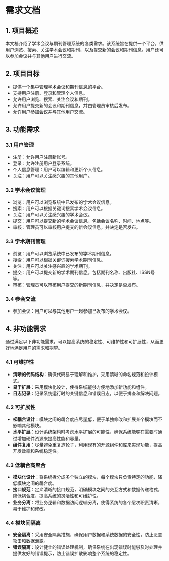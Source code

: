 # 需求文档

## 1. 项目概述

本文档介绍了学术会议与期刊管理系统的各类需求。该系统旨在提供一个平台，供用户浏览、搜索、关注学术会议和期刊，以及提交新的会议和期刊信息。用户还可以参加会议并与其他用户进行交流。

## 2. 项目目标

- 提供一个集中管理学术会议和期刊信息的平台。
- 支持用户注册、登录和管理个人信息。
- 允许用户浏览、搜索、关注会议和期刊。
- 允许用户提交新的会议和期刊信息，并由管理员审核后发布。
- 允许用户参加会议并与其他用户交流。

## 3. 功能需求

### 3.1 用户管理

- 注册：允许用户注册新账号。
- 登录：允许注册用户登录系统。
- 个人信息管理：用户可以编辑和更新个人信息。
- 关注：用户可以关注感兴趣的其他用户。

### 3.2 学术会议管理

- 浏览：用户可以浏览系统中已发布的学术会议信息。
- 搜索：用户可以根据关键词搜索学术会议信息。
- 关注：用户可以关注感兴趣的学术会议。
- 提交：用户可以提交新的学术会议信息，包括会议名称、时间、地点等。
- 审核：管理员可以审核用户提交的新会议信息，并决定是否发布。

### 3.3 学术期刊管理

- 浏览：用户可以浏览系统中已发布的学术期刊信息。
- 搜索：用户可以根据关键词搜索学术期刊信息。
- 关注：用户可以关注感兴趣的学术期刊。
- 提交：用户可以提交新的学术期刊信息，包括期刊名称、出版社、ISSN号等。
- 审核：管理员可以审核用户提交的新期刊信息，并决定是否发布。

### 3.4 参会交流

- 参加会议：用户可以与其他用户一起参加已发布的学术会议。

## 4. 非功能需求

通过满足以下非功能需求，可以提高系统的稳定性、可维护性和可扩展性，从而更好地满足用户的需求和期望。

### 4.1 可维护性

- **清晰的代码结构**：确保代码易于理解和维护，采用清晰的命名规范和设计模式。
- **易于扩展**：采用模块化设计，使得系统能够方便地添加新功能和组件。
- **日志记录**：记录系统运行时的关键信息和错误日志，以便于排查和解决问题。

### 4.2 可扩展性

- **松耦合设计**：模块之间的耦合度应尽量低，便于单独修改和扩展某个模块而不影响其他模块。
- **水平扩展**：设计系统架构时考虑水平扩展的可能性，确保系统能够在需要时通过增加硬件资源来提高性能和容量。
- **组件复用**：尽量避免重复造轮子，利用现有的开源组件和库来实现功能，提高开发效率和系统稳定性。

### 4.3 低耦合高聚合

- **模块化设计**：将系统拆分成多个独立的模块，每个模块只负责特定的功能，降低模块之间的耦合度。
- **接口规范**：定义清晰的接口规范，明确模块之间的交互方式和数据传递格式，降低耦合度，提高系统的灵活性和可维护性。
- **业务分离**：将业务逻辑和数据访问逻辑分离，使得系统的各个层次职责清晰，易于维护和修改。

### 4.4 模块间隔离

- **安全隔离**：采用安全隔离措施，确保用户数据和系统数据的安全性，防止恶意攻击和数据泄露。
- **错误隔离**：设计健壮的错误处理机制，确保系统在出现错误时能够及时处理并提供友好的错误提示，防止错误扩散影响整个系统的稳定性。
